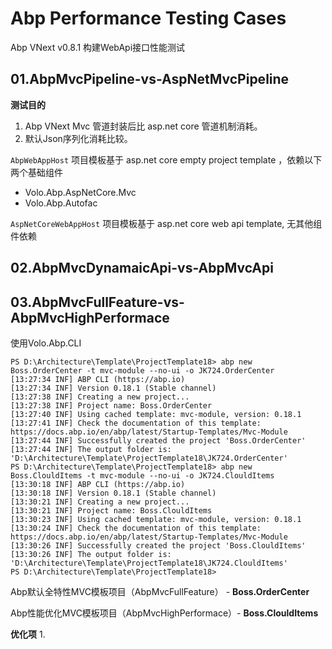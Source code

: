 # Abp Performance Testing Cases

Abp VNext v0.8.1 构建WebApi接口性能测试

## 01.AbpMvcPipeline-vs-AspNetMvcPipeline

**测试目的**
1. Abp VNext Mvc 管道封装后比 asp.net core 管道机制消耗。
2. 默认Json序列化消耗比较。

`AbpWebAppHost` 项目模板基于 asp.net core empty project template ，依赖以下两个基础组件

- Volo.Abp.AspNetCore.Mvc 
- Volo.Abp.Autofac

`AspNetCoreWebAppHost` 项目模板基于 asp.net core web api template, 无其他组件依赖


## 02.AbpMvcDynamaicApi-vs-AbpMvcApi

## 03.AbpMvcFullFeature-vs-AbpMvcHighPerformace

使用Volo.Abp.CLI 

```shell
PS D:\Architecture\Template\ProjectTemplate18> abp new Boss.OrderCenter -t mvc-module --no-ui -o JK724.OrderCenter
[13:27:34 INF] ABP CLI (https://abp.io)
[13:27:34 INF] Version 0.18.1 (Stable channel)
[13:27:38 INF] Creating a new project...
[13:27:38 INF] Project name: Boss.OrderCenter
[13:27:40 INF] Using cached template: mvc-module, version: 0.18.1
[13:27:41 INF] Check the documentation of this template: https://docs.abp.io/en/abp/latest/Startup-Templates/Mvc-Module
[13:27:44 INF] Successfully created the project 'Boss.OrderCenter'
[13:27:44 INF] The output folder is: 'D:\Architecture\Template\ProjectTemplate18\JK724.OrderCenter'
PS D:\Architecture\Template\ProjectTemplate18> abp new Boss.ClouldItems -t mvc-module --no-ui -o JK724.ClouldItems
[13:30:18 INF] ABP CLI (https://abp.io)
[13:30:18 INF] Version 0.18.1 (Stable channel)
[13:30:21 INF] Creating a new project...
[13:30:21 INF] Project name: Boss.ClouldItems
[13:30:23 INF] Using cached template: mvc-module, version: 0.18.1
[13:30:24 INF] Check the documentation of this template: https://docs.abp.io/en/abp/latest/Startup-Templates/Mvc-Module
[13:30:26 INF] Successfully created the project 'Boss.ClouldItems'
[13:30:26 INF] The output folder is: 'D:\Architecture\Template\ProjectTemplate18\JK724.ClouldItems'
PS D:\Architecture\Template\ProjectTemplate18>

```

Abp默认全特性MVC模板项目（AbpMvcFullFeature） - **Boss.OrderCenter**


Abp性能优化MVC模板项目（AbpMvcHighPerformace）- **Boss.ClouldItems**

**优化项**
1. 
